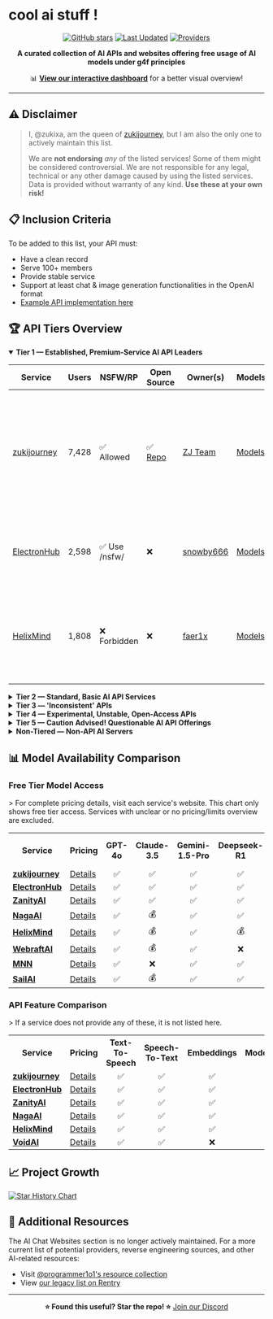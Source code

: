 # cool ai stuff !

<div align="center">

[![GitHub stars](https://img.shields.io/github/stars/zukixa/cool-ai-stuff?style=social)](https://github.com/zukixa/cool-ai-stuff/stargazers)
[![Last Updated](https://img.shields.io/badge/Last%20Updated-April%2014%2C%202025-blue)](https://github.com/zukixa/cool-ai-stuff)
[![Providers](https://img.shields.io/badge/API%20Providers-15%2B-green)](https://github.com/zukixa/cool-ai-stuff)

**A curated collection of AI APIs and websites offering free usage of AI models under g4f principles**

📊 **[View our interactive dashboard](https://cas.zukijourney.com)** for a better visual overview!

</div>

---

## ⚠️ Disclaimer

> I, @zukixa, am the queen of [zukijourney](https://github.com/zukijourney), but I am also the only one to actively maintain this list.
>
> We are **not endorsing** _any_ of the listed services! Some of them might be considered controversial. We are not responsible for any legal, technical or any other damage caused by using the listed services. Data is provided without warranty of any kind. **Use these at your own risk!**

## 📋 Inclusion Criteria

To be added to this list, your API must:

- Have a clean record
- Serve 100+ members
- Provide stable service
- Support at least chat & image generation functionalities in the OpenAI format
- [Example API implementation here](https://github.com/zukijourney/example-api)

## 🏆 API Tiers Overview

<details open>
<summary><b>Tier 1 — Established, Premium-Service AI API Leaders</b></summary>

| Service                                      | Users | NSFW/RP       | Open Source                                        | Owner(s)                                  | Models                                             | Notes                                                                                                                           |
| -------------------------------------------- | ----- | ------------- | -------------------------------------------------- | ----------------------------------------- | -------------------------------------------------- | ------------------------------------------------------------------------------------------------------------------------------- |
| [zukijourney](https://discord.gg/DWU2egFnHh) | 7,428 | ✅ Allowed    | ✅ [Repo](https://github.com/zukijourney/api-oss/) | [ZJ Team](https://zukijourney.com/)       | [Models](https://docs.zukijourney.com/models)      | The undisputed leader of the AI APIs, the largest & oldest of its kind still running. Offers other popular AI-related bots too. |
| [ElectronHub](https://discord.gg/4xg2TM3mNP) | 2,598 | ✅ Use /nsfw/ | ❌                                                 | [snowby666](https://github.com/snowby666) | [Models](https://playground.electronhub.top/model) | Developed by the maintainer of the [poe-api-wrapper](https://github.com/snowby666/poe-api-wrapper). Very RP-friendly.           |
| [HelixMind](https://discord.gg/466vKB47JH) | 1,808 | ❌ Forbidden | ❌          | [faer1x](https://github.com/faer1x)     | [Models](https://helixmind.online/model)    | Subscription-based service that 'just about' fits into the g4f principles definition with its free tier. |

</details>

<details>
<summary><b>Tier 2 — Standard, Basic AI API Services</b></summary>

| Service                                    | Users | NSFW/RP      | Open Source | Owner(s)                                | Models                                      | Notes                                                                                                    |
| ------------------------------------------ | ----- | ------------ | ----------- | --------------------------------------- | ------------------------------------------- | -------------------------------------------------------------------------------------------------------- |
| [NagaAI](https://discord.gg/8ywEPhnJy4)    | 3,446 | ❌ Forbidden | ❌          | [ZentixUA](https://github.com/ZentixUA) | [Models](https://api.naga.ac/v1/models)     | Honorary successor to ChimeraGPT, the largest g4f API in history (16k users).                            |
| [VoidAI](https://discord.gg/2nQwkvFFj6)    | 603   | ✅ Limited   | ❌          | [acatto](https://github.com/acattoXD)   | [Models](https://api.voidai.xyz/v1/models)      | An odd api with historically some other ai-related projects. Now focused on just APIs it seems.        |
| [FresedGPT](https://discord.gg/AWzY3b2DJH) | 389   | ❌ Forbidden | ❌          | [Fresed](https://github.com/qazplmqaz)  | [Models](https://fresedgpt.space/v1/models) | One of the best APIs out there, but struggling to recover after a server nuke.                           |

</details>

<details>
<summary><b>Tier 3 — 'Inconsistent' APIs</b></summary>

| Service                                    | Users | NSFW/RP      | Open Source | Owner(s)                                | Models                                          | Notes                                                                                                  |
| ------------------------------------------ | ----- | ------------ | ----------- | --------------------------------------- | ----------------------------------------------- | ------------------------------------------------------------------------------------------------------ |
| [WebraftAI](https://discord.gg/vbb2NQuWdR) | 1,478 | ❌ Forbidden | ❌          | [ds_gamer](https://github.com/ds-gamer) | [Models](https://api.webraft.in/freeapi/models) | Recovered from 5-month downtime due to the owner's health issues. Some instability in current service. |
| [SailAI](https://discord.gg/xKmsCCzUFW)       | 576   | ✅ Limited   | ❌          | [vneq](https://github.com/vneqisntreal)     | [Models](https://api.sail-ai.xyz/v1/models)        | New promising API. Owner has a history of being unable to keep an API open for a long period of time. |                                              |
| [MNN](https://discord.gg/xKmsCCzUFW)       | 183   | ✅ Limited   | ❌          | [MNN](https://github.com/mkshustov)     | [Models](https://api.mnnai.ru/v1/models)        | Long-term standing small AI API with some useful models.                                               |

</details>

<details>
<summary><b>Tier 4 — Experimental, Unstable, Open-Access APIs</b></summary>

| Service                                   | Users | NSFW/RP      | Open Source                                       | Owner(s)                               | Models                                     | Notes                                                                                         |
| ----------------------------------------- | ----- | ------------ | ------------------------------------------------- | -------------------------------------- | ------------------------------------------ | --------------------------------------------------------------------------------------------- |
| [ClashAI](https://discord.gg/qErXfbPHMa)  | 1,567 | ❌ Forbidden | ❌                                                | [Sian](https://github.com/invalidsian) | [Models](https://api.clashai.eu/v1/models) | API with developers of unknown skill. Partially utilizes other APIs on this list for sources. |
| [FeathrAI](https://discord.gg/WgRsRfH38E) | 854   | ❌ Forbidden | ❌                                                | [ichatei](https://feathrai.xyz)        | [Models](https://feathrai.xyz/v1/models)   | [Place has some lore.](https://rentry.co/sjlore)                                              |
| [Skailar](https://discord.gg/2n5AuCF3bD)  | 468   | ❌ Forbidden | ✅ [Repo](https://github.com/zukijourney/api-oss) | [Aquadraws](https://api.skailar.it/)   | [Models](https://api.skailar.it/v1/models) | One of the oldest APIs. Stability and maintainer involvement are questionable.                |

</details>

<details>
<summary><b>Tier 5 — Caution Advised! Questionable AI API Offerings</b></summary>

| Service                                    | Users | NSFW/RP      | Open Source                                           | Owner(s)                                  | Models                                           | Why Potentially Misleading?                                                                                  |
| ------------------------------------------ | ----- | ------------ | ----------------------------------------------------- | ----------------------------------------- | ------------------------------------------------ | ------------------------------------------------------------------------------------------------------------ |
| [CablyAI](https://discord.gg/QVqqwRjEyE)   | 1,416 | ✅ Allowed   | ❌                                                    | [CablyAI](https://github.com/CablyAI)     | [Models](https:/cablyai.com/v1/models)           | [De-Facto Owner is a subhumanely terrible being.](https://rentry.co/hitlerofg4f)                             |
| [ZanityAI](https://discord.gg/8GgUak8KrK)    | 1,383 | 💰 Paid only  | ❌                                                 | [Voidii](https://github.com/void6670)     | [Models](https://api.zanity.xyz/v1/models)         | did not pay his debt of 277 dolar to Godinhas                       |
| [NexeonAI](https://discord.gg/5DfYgqX9DU)  | 377   | ❌ Forbidden | ❌                                                    | [Sakuya](https://github.com/LiveGamer101) | [Models](https://nexeonai.com/v1/models)         | Owner has been regularly DDOSing competition very openly and publicly. He is the local federal agent.        |
| [HareProxy](https://discord.gg/rpURd3jaRf) | 284   | ✅ Allowed   | ✅ [Here](https://gitgud.io/khanon/oai-reverse-proxy) | [yongdong](https://github.com/sm1945)     | [Models](https://public.hareproxy.com/v1/models) | Owner self-proclaimes to be unable to code. Also very unstable api due to no commitment to keeping it alive. |

</details>

<details>
<summary><b>Non-Tiered — Non-API AI Servers</b></summary>

| Service                                                       | Users  | What does it provide?                                                                                                               | Other Notes                                                                                              |
| ------------------------------------------------------------- | ------ | ----------------------------------------------------------------------------------------------------------------------------------- | -------------------------------------------------------------------------------------------------------- |
| [g4f.ai](https://discord.gg/nks3XTxdsN)                       | 12,473 | Hub of the github [repository](https://github.com/xtekky/gpt4free) that started it all.                                             | Not very active, nor really moderated.                                                                   |
| [NexusAI](https://discord.gg/YA6ESvHsCF)                      | 6,874  | Continuation of an older project. Provides UIs for image and ai text generation.                                                    | Moonman/Pushkar is a known credit card fraudster and self-advertised his projects in many places before. |
| [FreeGPT4](https://discord.gg/free-gpt-4-1106520284967735316) | 4,832  | Ancient community of gpt-4-free individuals. Plenty good AI-related content.                                                        | Ran by [@lomusire](https://github.com/Lomusire)                                                          |
| [SpyrkAI](https://discord.gg/A6mhxXMcWe)                      | 642    | AI Labs founded by (some) ex-community members; aims to create a free & OSS alt. to OpenAI, leveraging growing interest in AI APIs. | Currently a slightly inactive server, but some behind-the-scenes work continues.                         |
| [RespyTech](https://discord.gg/VQQyCNFnJA)                    | 626    | AI Server made to collect some projects by its creator - respy.                                                                     | Has an AI API that is however a layer two, being a 'collection' of all APIs on cas here.                 |
| [XET](https://discord.gg/cNtPXsZut9)                          | 472    | AI API "Hobby Project"                                                                                                              | [Conducted a coordinated raid on another AI API server.](https://rentry.co/progptraid)                   |
| [OpenShapes](https://discord.gg/S4djBxRehM)                   | 25     | Project server for 'open source character-ai-like discord bots' - the OpenShapes platform.                                          | Still a WIP - project wise. Selfhost option works!                                                       |

</details>

## 📊 Model Availability Comparison

### Free Tier Model Access

<table>
> For complete pricing details, visit each service's website. This chart only shows free tier access. Services with unclear or no pricing/limits overview are excluded.
  <tr>
    <th>Service</th>
    <th>Pricing</th>
    <th>GPT-4o</th>
    <th>Claude-3.5</th>
    <th>Gemini-1.5-Pro</th>
    <th>Deepseek-R1</th>
    <th>DALL-E-3</th>
    <th>Stable-Diffusion-3.5</th>
  </tr>
  <tr>
    <td><b><a href="https://discord.gg/DWU2egFnHh">zukijourney</a></b></td>
    <td><a href="https://docs.zukijourney.com/models">Details</a></td>
    <td align="center">✅</td>
    <td align="center">✅</td>
    <td align="center">✅</td>
    <td align="center">✅</td>
    <td align="center">✅</td>
    <td align="center">✅</td>
  </tr>
  <tr>
    <td><b><a href="https://discord.gg/4xg2TM3mNP">ElectronHub</a></b></td>
    <td><a href="https://www.electronhub.top/pricing">Details</a></td>
    <td align="center">✅</td>
    <td align="center">✅</td>
    <td align="center">✅</td>
    <td align="center">✅</td>
    <td align="center">✅</td>
    <td align="center">✅</td>
  </tr>
  <tr>
    <td><b><a href="https://discord.gg/8GgUak8KrK">ZanityAI</a></b></td>
    <td><a href="https://docs.zanity.xyz">Details</a></td>
    <td align="center">✅</td>
    <td align="center">✅</td>
    <td align="center">✅</td>
    <td align="center">✅</td>
    <td align="center">✅</td>
    <td align="center">✅</td>
  </tr>
  <tr>
    <td><b><a href="https://discord.gg/8ywEPhnJy4">NagaAI</a></b></td>
    <td><a href="https://naga.ac/dashboard/models">Details</a></td>
    <td align="center">✅</td>
    <td align="center">💰</td>
    <td align="center">✅</td>
    <td align="center">✅</td>
    <td align="center">💰</td>
    <td align="center">💰</td>
  </tr>
  <tr>
    <td><b><a href="https://discord.gg/466vKB47JH">HelixMind</a></b></td>
    <td><a href="https://helixmind.online/#pricing">Details</a></td>
    <td align="center">✅</td>
    <td align="center">💰</td>
    <td align="center">✅</td>
    <td align="center">💰</td>
    <td align="center">✅</td>
    <td align="center">💰</td>
  </tr>
  <tr>
    <td><b><a href="https://discord.gg/vbb2NQuWdR">WebraftAI</a></b></td>
    <td><a href="https://api.webraft.in/freeapi/models">Details</a></td>
    <td align="center">✅</td>
    <td align="center">💰</td>
    <td align="center">✅</td>
    <td align="center">❌</td>
    <td align="center">✅</td>
    <td align="center">❌</td>
  </tr>
   <tr>
    <td><b><a href="https://discord.gg/xKmsCCzUFW">MNN</a></b></td>
    <td><a href="https://api.mnnai.ru/v1/models">Details</a></td>
    <td align="center">✅</td>
    <td align="center">❌</td>
    <td align="center">✅</td>
    <td align="center">✅</td>
    <td align="center">❌</td>
    <td align="center">❌</td>
  </tr>
  <tr>
    <td><b><a href="https://discord.gg/qgZDKefH2W">SailAI</a></b></td>
    <td><a href="https://api.sail-ai.xyz/v1/models">Details</a></td>
    <td align="center">✅</td>
    <td align="center">💰</td>
    <td align="center">✅</td>
    <td align="center">✅</td>
    <td align="center">❌</td>
    <td align="center">❌</td>
  </tr>
</table>

### API Feature Comparison

<table>
  > If a service does not provide any of these, it is not listed here.
  <tr>
    <th>Service</th>
    <th>Pricing</th>
    <th>Text-To-Speech</th>
    <th>Speech-To-Text</th>
    <th>Embeddings</th>
    <th>Moderations</th>
    <th>Translation</th>
    <th>Image-Upscale</th>
  </tr>
  <tr>
    <td><b><a href="https://discord.gg/DWU2egFnHh">zukijourney</a></b></td>
    <td><a href="https://docs.zukijourney.com/models">Details</a></td>
    <td align="center">✅</td>
    <td align="center">✅</td>
    <td align="center">✅</td>
    <td align="center">✅</td>
    <td align="center">✅</td>
    <td align="center">✅</td>
  </tr>
  <tr>
    <td><b><a href="https://discord.gg/4xg2TM3mNP">ElectronHub</a></b></td>
    <td><a href="https://www.electronhub.top/pricing">Details</a></td>
    <td align="center">✅</td>
    <td align="center">✅</td>
    <td align="center">✅</td>
    <td align="center">✅</td>
    <td align="center">✅</td>
    <td align="center">❌</td>
  </tr>
  <tr>
    <td><b><a href="https://discord.gg/8GgUak8KrK">ZanityAI</a></b></td>
    <td><a href="https://docs.zanity.xyz">Details</a></td>
    <td align="center">✅</td>
    <td align="center">✅</td>
    <td align="center">✅</td>
    <td align="center">✅</td>
    <td align="center">✅</td>
    <td align="center">❌</td>
  </tr>
  <tr>
    <td><b><a href="https://discord.gg/8ywEPhnJy4">NagaAI</a></b></td>
    <td><a href="https://naga.ac/dashboard/models">Details</a></td>
    <td align="center">✅</td>
    <td align="center">✅</td>
    <td align="center">✅</td>
    <td align="center">✅</td>
    <td align="center">✅</td>
    <td align="center">❌</td>
  </tr>
  <tr>
    <td><b><a href="https://discord.gg/466vKB47JH">HelixMind</a></b></td>
    <td><a href="https://helixmind.online/#pricing">Details</a></td>
    <td align="center">✅</td>
    <td align="center">✅</td>
    <td align="center">✅</td>
    <td align="center">✅</td>
    <td align="center">✅</td>
    <td align="center">❌</td>
  </tr>
  <tr>
    <td><b><a href="https://discord.gg/2nQwkvFFj6">VoidAI</a></b></td>
    <td><a href="https://voidai.xyz/pricing">Details</a></td>
    <td align="center">✅</td>
    <td align="center">✅</td>
    <td align="center">❌</td>
    <td align="center">✅</td>
    <td align="center">✅</td>
    <td align="center">❌</td>
  </tr>
</table>

## 📈 Project Growth

<a href="https://star-history.com/#zukixa/cool-ai-stuff&Date">
  <picture>
    <source media="(prefers-color-scheme: dark)" srcset="https://api.star-history.com/svg?repos=zukixa/cool-ai-stuff&type=Date&theme=dark" />
    <source media="(prefers-color-scheme: light)" srcset="https://api.star-history.com/svg?repos=zukixa/cool-ai-stuff&type=Date" />
    <img alt="Star History Chart" src="https://api.star-history.com/svg?repos=zukixa/cool-ai-stuff&type=Date" />
  </picture>
</a>

## 📌 Additional Resources

The AI Chat Websites section is no longer actively maintained. For a more current list of potential providers, reverse engineering sources, and other AI-related resources:

- Visit [@programmer1o1's resource collection](https://www.tankie.xyz/vacepw)
- View [our legacy list on Rentry](https://rentry.co/pm8n86ec)

---

<div align="center">
  
**⭐ Found this useful? Star the repo! ⭐**
[Join our Discord](https://discord.gg/DWU2egFnHh)

</div>
